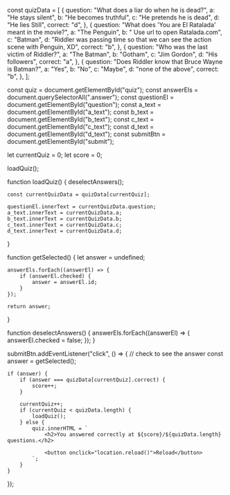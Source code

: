 const quizData = [
    {
        question: "What does a liar do when he is dead?",
        a: "He stays silent",
        b: "He becomes truthful",
        c: "He pretends he is dead",
        d: "He lies Still",
        correct: "d",
    },
    {
        question: "What does 'You are El Ratalada' meant in the movie?",
        a: "The Penguin",
        b: " Use url to open Ratalada.com",
        c: "Batman",
        d: "Riddler was passing time so that we can see the action scene with Penguin, XD",
        correct: "b",
    },
    {
        question: "Who was the last victim of Riddler?",
        a: "The Batman",
        b: "Gotham",
        c: "Jim Gordon",
        d: "His followers",
        correct: "a",
    },
    {
        question: "Does Riddler know that Bruce Wayne is Batman?",
        a: "Yes",
        b: "No",
        c: "Maybe",
        d: "none of the above",
        correct: "b",
    },
];

const quiz = document.getElementById("quiz");
const answerEls = document.querySelectorAll(".answer");
const questionEl = document.getElementById("question");
const a_text = document.getElementById("a_text");
const b_text = document.getElementById("b_text");
const c_text = document.getElementById("c_text");
const d_text = document.getElementById("d_text");
const submitBtn = document.getElementById("submit");

let currentQuiz = 0;
let score = 0;

loadQuiz();

function loadQuiz() {
    deselectAnswers();

    const currentQuizData = quizData[currentQuiz];

    questionEl.innerText = currentQuizData.question;
    a_text.innerText = currentQuizData.a;
    b_text.innerText = currentQuizData.b;
    c_text.innerText = currentQuizData.c;
    d_text.innerText = currentQuizData.d;
}

function getSelected() {
    let answer = undefined;

    answerEls.forEach((answerEl) => {
        if (answerEl.checked) {
            answer = answerEl.id;
        }
    });

    return answer;
}

function deselectAnswers() {
    answerEls.forEach((answerEl) => {
        answerEl.checked = false;
    });
}

submitBtn.addEventListener("click", () => {
    // check to see the answer
    const answer = getSelected();

    if (answer) {
        if (answer === quizData[currentQuiz].correct) {
            score++;
        }

        currentQuiz++;
        if (currentQuiz < quizData.length) {
            loadQuiz();
        } else {
            quiz.innerHTML = `
                <h2>You answered correctly at ${score}/${quizData.length} questions.</h2>
                
                <button onclick="location.reload()">Reload</button>
            `;
        }
    }
});
